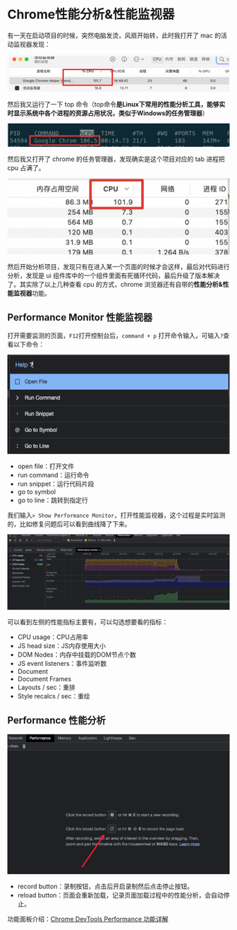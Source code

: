 # Chrome性能分析&性能监视器

有一天在启动项目的时候，突然电脑发烫，风扇开始转，此时我打开了 mac 的活动监视器发现：

![](./imgs/monitor-0.jpg)

然后我又运行了一下 top 命令（top命令**是Linux下常用的性能分析工具，能够实时显示系统中各个进程的资源占用状况，类似于Windows的任务管理器**）

![](./imgs/monitor-2.png)

然后我又打开了 chrome 的任务管理器，发现确实是这个项目对应的 tab 进程把 cpu 占满了。

![](./imgs/monitor-1.png)

然后开始分析项目，发现只有在进入某一个页面的时候才会这样，最后对代码进行分析，发现是 ui 组件库中的一个组件里面有死循环代码，最后升级了版本解决了。其实除了以上几种查看 cpu 的方式，chrome 浏览器还有自带的**性能分析&性能监视器**功能。

## Performance Monitor 性能监视器

打开需要监测的页面，`F12`打开控制台后，`command + p` 打开命令输入，可输入`?`查看以下命令：

![](./imgs/command.png)

* open file：打开文件
* run command：运行命令
* run snippet：运行代码片段
* go to symbol
* go to line：跳转到指定行

我们输入`> Show Performance Monitor`，打开性能监视器，这个过程是实时监测的，比如修复问题后可以看到曲线降了下来。

![](./imgs/monitor-3.png)

可以看到左侧的性能指标主要有，可以勾选想要看的指标：

* CPU usage：CPU占用率
* JS head size：JS内存使用大小
* DOM Nodes：内存中挂载的DOM节点个数
* JS event listeners：事件监听数
* Document
* Document Frames
* Layouts / sec：重排
* Style recalcs / sec：重绘

## Performance 性能分析

![](./imgs/monitor-4.png)

* record button：录制按钮，点击后开启录制然后点击停止按钮。
* reload button：页面会重新加载，记录页面加载过程中的性能分析，会自动停止。

功能面板介绍：[Chrome DevTools Performance 功能详解](https://juejin.cn/post/7112544960934576136)
